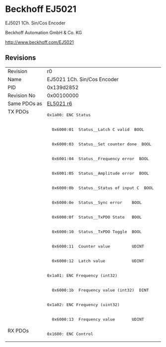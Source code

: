 # Beckhoff EJ5021

EJ5021 1Ch. Sin/Cos Encoder

Beckhoff Automation GmbH & Co. KG

http://www.beckhoff.com/EJ5021

## Revisions
<table>
<tr >
<td>Revision</td>
<td>r0</td>
</tr>
<tr >
<td>Name</td>
<td>EJ5021 1Ch. Sin/Cos Encoder</td>
</tr>
<tr >
<td>PID</td>
<td>0x139d2852</td>
</tr>
<tr >
<td>Revision No</td>
<td>0x00100000</td>
</tr>
<tr >
<td>Same PDOs as</td>
<td><a href="EL5021">EL5021 r6</a></td>
</tr>
<tr class="txpdo pdosection">
<td rowspan=15 valign=top>TX PDOs</td>
<td><pre>0x1a00: ENC Status</pre></td>
<td></td>
</tr>
<tr class="txpdo">
<td><pre>  0x6000:01  Status__Latch C valid  BOOL</pre></td>
</tr>
<tr class="txpdo">
<td><pre>  0x6000:03  Status__Set counter done  BOOL</pre></td>
</tr>
<tr class="txpdo">
<td><pre>  0x6001:04  Status__Frequency error  BOOL</pre></td>
</tr>
<tr class="txpdo">
<td><pre>  0x6001:05  Status__Amplitude error  BOOL</pre></td>
</tr>
<tr class="txpdo">
<td><pre>  0x6000:0b  Status__Status of input C  BOOL</pre></td>
</tr>
<tr class="txpdo">
<td><pre>  0x6000:0e  Status__Sync error    BOOL</pre></td>
</tr>
<tr class="txpdo">
<td><pre>  0x6000:0f  Status__TxPDO State   BOOL</pre></td>
</tr>
<tr class="txpdo">
<td><pre>  0x6000:10  Status__TxPDO Toggle  BOOL</pre></td>
</tr>
<tr class="txpdo">
<td><pre>  0x6000:11  Counter value         UDINT</pre></td>
</tr>
<tr class="txpdo">
<td><pre>  0x6000:12  Latch value           UDINT</pre></td>
</tr>
<tr class="txpdo pdosection">
<td><pre>0x1a01: ENC Frequency (int32)</pre></td>
</tr>
<tr class="txpdo">
<td><pre>  0x6000:1b  Frequency value (int32)  DINT</pre></td>
</tr>
<tr class="txpdo pdosection">
<td><pre>0x1a02: ENC Frequency (uint32)</pre></td>
</tr>
<tr class="txpdo">
<td><pre>  0x6000:13  Frequency value       UDINT</pre></td>
</tr>
<tr class="rxpdo pdosection">
<td rowspan=1 valign=top>RX PDOs</td>
<td><pre>0x1600: ENC Control</pre></td>
<td></td>
</tr>
</table>
